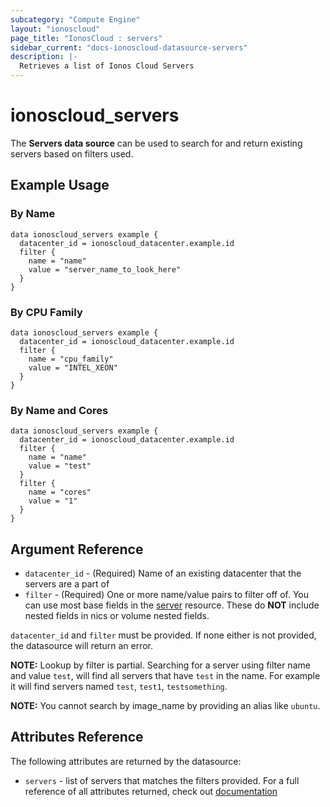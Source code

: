 ```yaml
---
subcategory: "Compute Engine"
layout: "ionoscloud"
page_title: "IonosCloud : servers"
sidebar_current: "docs-ionoscloud-datasource-servers"
description: |-
  Retrieves a list of Ionos Cloud Servers
---
```


# ionoscloud\_servers

The **Servers data source** can be used to search for and return existing servers based on filters used.

## Example Usage

### By Name
```hcl
data ionoscloud_servers example {
  datacenter_id = ionoscloud_datacenter.example.id
  filter {
    name = "name"
    value = "server_name_to_look_here"
  }
}
```

### By CPU Family
```hcl
data ionoscloud_servers example {
  datacenter_id = ionoscloud_datacenter.example.id
  filter {
    name = "cpu_family"
    value = "INTEL_XEON"
  }
}
```


### By Name and Cores
```hcl
data ionoscloud_servers example {
  datacenter_id = ionoscloud_datacenter.example.id
  filter {
    name = "name"
    value = "test"
  }
  filter {
    name = "cores"
    value = "1"
  }
}
```

## Argument Reference

* `datacenter_id` - (Required) Name of an existing datacenter that the servers are a part of
* `filter` -  (Required) One or more name/value pairs to filter off of. You can use most base fields in the [server](../resources/server.md) resource. These do **NOT** include nested fields in nics or volume nested fields.


`datacenter_id` and `filter` must be provided. If none either is not provided, the datasource will return an error.

**NOTE:** Lookup by filter is partial. Searching for a server using filter name and value `test`, will find all servers that have `test` in the name. 
For example it will find servers named `test`, `test1`, `testsomething`. 

**NOTE:** You cannot search by image_name by providing an alias like `ubuntu`.

## Attributes Reference

The following attributes are returned by the datasource:

* `servers` - list of servers that matches the filters provided.
For a full reference of all attributes returned, check out [documentation](../resources/server.md)